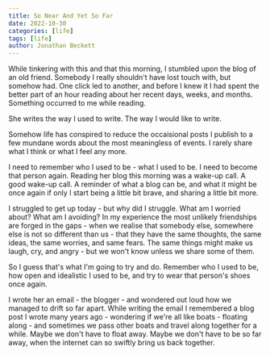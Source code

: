 ```yaml
---
title: So Near And Yet So Far
date: 2022-10-30
categories: [life]
tags: [life]
author: Jonathan Beckett
---
```


While tinkering with this and that this morning, I stumbled upon the blog of an old friend. Somebody I really shouldn't have lost touch with, but somehow had. One click led to another, and before I knew it I had spent the better part of an hour reading about her recent days, weeks, and months. Something occurred to me while reading.

She writes the way I used to write. The way I would like to write.

Somehow life has conspired to reduce the occaisional posts I publish to a few mundane words about the most meaningless of events. I rarely share what I think or what I feel any more.

I need to remember who I used to be - what I used to be. I need to become that person again. Reading her blog this morning was a wake-up call. A good wake-up call. A reminder of what a blog can be, and what it might be once again if only I start being a little bit brave, and sharing a little bit more.

I struggled to get up today - but why did I struggle. What am I worried about? What am I avoiding? In my experience the most unlikely friendships are forged in the gaps - when we realise that somebody else, somewhere else is not so different than us - that they have the same thoughts, the same ideas, the same worries, and same fears. The same things might make us laugh, cry, and angry - but we won't know unless we share some of them.

So I guess that's what I'm going to try and do. Remember who I used to be, how open and idealistic I used to be, and try to wear that person's shoes once again.

I wrote her an email - the blogger - and wondered out loud how we managed to drift so far apart. While writing the email I remembered a blog post I wrote many years ago - wondering if we're all like boats - floating along - and sometimes we pass other boats and travel along together for a while. Maybe we don't have to float away. Maybe we don't have to be so far away, when the internet can so swiftly bring us back together.
